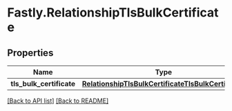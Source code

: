 # Fastly.RelationshipTlsBulkCertificate

## Properties

Name | Type | Description | Notes
------------ | ------------- | ------------- | -------------
**tls_bulk_certificate** | [**RelationshipTlsBulkCertificateTlsBulkCertificate**](RelationshipTlsBulkCertificateTlsBulkCertificate.md) |  | [optional] 


[[Back to API list]](../../README.md#endpoints) [[Back to README]](../../README.md)
